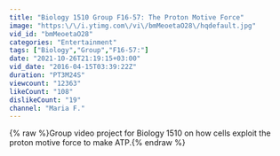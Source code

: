 ```yaml
---
title: "Biology 1510 Group F16-57: The Proton Motive Force"
image: "https:\/\/i.ytimg.com\/vi\/bmMeoetaO28\/hqdefault.jpg"
vid_id: "bmMeoetaO28"
categories: "Entertainment"
tags: ["Biology","Group","F16-57:"]
date: "2021-10-26T21:19:15+03:00"
vid_date: "2016-04-15T03:39:22Z"
duration: "PT3M24S"
viewcount: "12363"
likeCount: "108"
dislikeCount: "19"
channel: "Maria F."
---
```

{% raw %}Group video project for Biology 1510 on how cells exploit the proton motive force to make ATP.{% endraw %}
